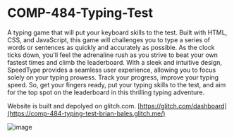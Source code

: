 # COMP-484-Typing-Test
A typing game that will put your keyboard skills to the test. Built with HTML, CSS, and JavaScript, this game will challenges you to type a series of words or sentences as quickly and accurately as possible. As the clock ticks down, you'll feel the adrenaline rush as you strive to beat your own fastest times and climb the leaderboard. With a sleek and intuitive design, SpeedType provides a seamless user experience, allowing you to focus solely on your typing prowess. Track your progress, improve your typing speed. So, get your fingers ready, put your typing skills to the test, and aim for the top spot on the leaderboard in this thrilling typing adventure.

Website is built and depolyed on glitch.com. [https://glitch.com/dashboard](https://comp-484-typing-test-brian-bales.glitch.me/)

![image](https://github.com/brianbales99/COMP-484-Typing-Test/assets/48467575/16eaf75c-6ea4-4f7f-9579-ab7c9cc2d268)
